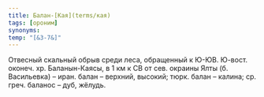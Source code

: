 ```yaml
---
title: Балан-[Кая](terms/кая)
tags: [ороним]
synonyms:
temp: "[&З-7&]"
---
```


Отвесный скальный обрыв среди леса, обращенный к Ю-ЮВ. Ю-вост. оконеч. хр.
Баланын-Каясы, в 1 км к СВ от сев. окраины Ялты (б. Васильевка) – иран. балан –
верхний, высокий; тюрк. балан – калина; ср. греч. баланос – дуб, жёлудь.
